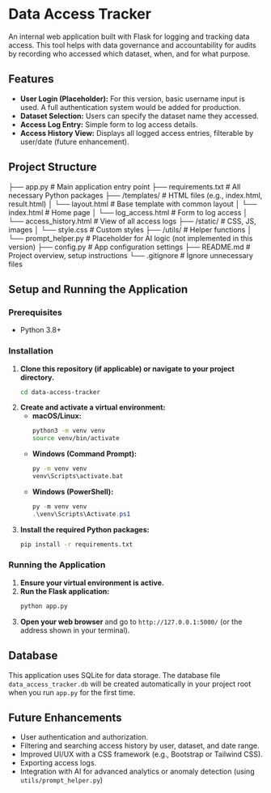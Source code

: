 # Data Access Tracker

An internal web application built with Flask for logging and tracking data access. This tool helps with data governance and accountability for audits by recording who accessed which dataset, when, and for what purpose.

## Features

* **User Login (Placeholder):** For this version, basic username input is used. A full authentication system would be added for production.
* **Dataset Selection:** Users can specify the dataset name they accessed.
* **Access Log Entry:** Simple form to log access details.
* **Access History View:** Displays all logged access entries, filterable by user/date (future enhancement).

## Project Structure
├── app.py                   # Main application entry point
├── requirements.txt         # All necessary Python packages
├── /templates/              # HTML files (e.g., index.html, result.html)
│   └── layout.html          # Base template with common layout
│   └── index.html           # Home page
│   └── log_access.html      # Form to log access
│   └── access_history.html  # View of all access logs
├── /static/                 # CSS, JS, images
│   └── style.css            # Custom styles
├── /utils/                  # Helper functions
│   └── prompt_helper.py     # Placeholder for AI logic (not implemented in this version)
├── config.py                # App configuration settings
├── README.md                # Project overview, setup instructions
└── .gitignore               # Ignore unnecessary files


## Setup and Running the Application

### Prerequisites

* Python 3.8+

### Installation

1.  **Clone this repository (if applicable) or navigate to your project directory.**
    ```bash
    cd data-access-tracker
    ```
2.  **Create and activate a virtual environment:**
    * **macOS/Linux:**
        ```bash
        python3 -m venv venv
        source venv/bin/activate
        ```
    * **Windows (Command Prompt):**
        ```bash
        py -m venv venv
        venv\Scripts\activate.bat
        ```
    * **Windows (PowerShell):**
        ```powershell
        py -m venv venv
        .\venv\Scripts\Activate.ps1
        ```
3.  **Install the required Python packages:**
    ```bash
    pip install -r requirements.txt
    ```

### Running the Application

1.  **Ensure your virtual environment is active.**
2.  **Run the Flask application:**
    ```bash
    python app.py
    ```
3.  **Open your web browser** and go to `http://127.0.0.1:5000/` (or the address shown in your terminal).

## Database

This application uses SQLite for data storage. The database file `data_access_tracker.db` will be created automatically in your project root when you run `app.py` for the first time.

## Future Enhancements

* User authentication and authorization.
* Filtering and searching access history by user, dataset, and date range.
* Improved UI/UX with a CSS framework (e.g., Bootstrap or Tailwind CSS).
* Exporting access logs.
* Integration with AI for advanced analytics or anomaly detection (using `utils/prompt_helper.py`)